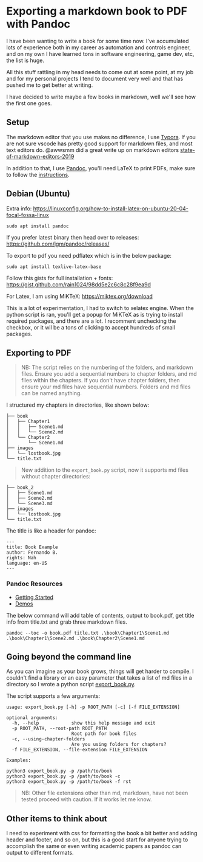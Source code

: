 # Exporting a markdown book to PDF with Pandoc

I have been wanting to write a book for some time now. I've accumulated lots of experience both in my career as automation and controls engineer, and on my own I have learned tons in software engineering, game dev, etc, the list is huge.

All this stuff rattling in my head needs to come out at some point, at my job and for my personal projects I tend to document very well and that has pushed me to get better at writing.

I have decided to write maybe a few books in markdown, well we'll see how the first one goes.

## Setup

The markdown editor that you use makes no difference, I use [Typora](https://www.typora.io/). If you are not sure vscode has pretty good support for markdown files, and most text editors do. @awwsmm did a great write up on markdown editors [state-of-markdown-editors-2019](https://dev.to/awwsmm/state-of-markdown-editors-2019-2k49)

In addition to that, I use [Pandoc](https://pandoc.org/), you'll need LaTeX to print PDFs, make sure to follow the [instructions](https://pandoc.org/installing.html).

## Debian (Ubuntu)

Extra info:
https://linuxconfig.org/how-to-install-latex-on-ubuntu-20-04-focal-fossa-linux

```
sudo apt install pandoc
```

If you prefer latest binary then head over to releases:
https://github.com/jgm/pandoc/releases/

To export to pdf you need pdflatex which is in the below package:

```
sudo apt install texlive-latex-base
```

Follow this gists for full installation + fonts:
https://gist.github.com/rain1024/98dd5e2c6c8c28f9ea9d

For Latex, I am using MiKTeX:
https://miktex.org/download

This is a lot of experimentation, I had to switch to xelatex engine. When the python script is ran, you'll get a popup for MiKTeX as is trying to install required packages, and there are a lot. I recomment unchecking the checkbox, or it wil be a tons of clicking to accept hundreds of small packages.

## Exporting to PDF

> NB: The script relies on the numbering of the folders, and markdown files. Ensure you add a sequential numbers to chapter folders, and md files within the chapters. If you don't have chapter folders, then ensure your md files have sequential numbers. Folders and md files can be named anything.

I structured my chapters in directories, like shown below:

```
├── book
│   ├── Chapter1
│   │   ├── Scene1.md
│   │   └── Scene2.md
│   └── Chapter2
│       └── Scene1.md
├── images
│   └── lostbook.jpg
└── title.txt
```

> New addition to the `export_book.py` script, now it supports md files without chapter directories:

```
├── book_2
│   ├── Scene1.md
│   ├── Scene2.md
│   └── Scene3.md
├── images
│   └── lostbook.jpg
└── title.txt
```

The title is like a header for pandoc:

```
---
title: Book Example
author: Fernando B.
rights: Nah
language: en-US
---
```
### Pandoc Resources
- [Getting Started](https://pandoc.org/getting-started.html)
- [Demos](https://pandoc.org/demos.html)

The below command will add table of contents, output to book.pdf, get title info from title.txt and grab three markdown files.
```
pandoc --toc -o book.pdf title.txt .\book\Chapter1\Scene1.md .\book\Chapter1\Scene2.md .\book\Chapter2\Scene1.md
```

## Going beyond the command line

As you can imagine as your book grows, things will get harder to compile. I couldn't find a library or an easy parameter that takes a list of md files in a directory so I wrote a python script [export_book.py](https://github.com/kodaman2/markdown-book/blob/master/export_book.py). 

The script supports a few arguments:
```
usage: export_book.py [-h] -p ROOT_PATH [-c] [-f FILE_EXTENSION]

optional arguments:
  -h, --help            show this help message and exit
  -p ROOT_PATH, --root-path ROOT_PATH
                        Root path for book files
  -c, --using-chapter-folders
                        Are you using folders for chapters?
  -f FILE_EXTENSION, --file-extension FILE_EXTENSION

Examples:

python3 export_book.py -p /path/to/book
python3 export_book.py -p /path/to/book -c
python3 export_book.py -p /path/to/book -f rst
```
> NB: Other file extensions other than md, markdown, have not been tested proceed with caution. If it works let me know.

## Other items to think about
I need to experiment with css for formatting the book a bit better and adding header and footer, and so on, but this is a good start for anyone trying to accomplish the same or even writing academic papers as pandoc can output to different formats.